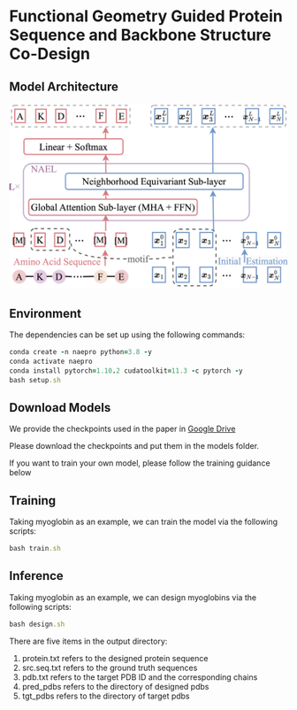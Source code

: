 <h1>Functional Geometry Guided Protein Sequence and Backbone Structure Co-Design</h1>

<h2>Model Architecture</h2>

![image](https://github.com/JocelynSong/NAEPro/raw/main/NAEPro_model.png)


<h2>Environment</h2>
The dependencies can be set up using the following commands:

```ruby
conda create -n naepro python=3.8 -y 
conda activate naepro 
conda install pytorch=1.10.2 cudatoolkit=11.3 -c pytorch -y 
bash setup.sh 
```

<h2>Download Models</h2>

We provide the checkpoints used in the paper in [Google Drive](https://drive.google.com/drive/folders/1E_baD7oihpFmJtilOVblDkHSvca8rUuO?usp=sharing) 


Please download the checkpoints and put them in the models folder.

If you want to train your own model, please follow the training guidance below

<h2>Training</h2>
Taking myoglobin as an example, we can train the model via the following scripts:

```ruby
bash train.sh
```

<h2>Inference</h2>
Taking myoglobin as an example, we can design myoglobins via the following scripts:

```ruby
bash design.sh
```

There are five items in the output directory:

1. protein.txt refers to the designed protein sequence
2. src.seq.txt refers to the ground truth sequences
3. pdb.txt refers to the target PDB ID and the corresponding chains
4. pred_pdbs refers to the directory of designed pdbs
5. tgt_pdbs refers to the directory of target pdbs



